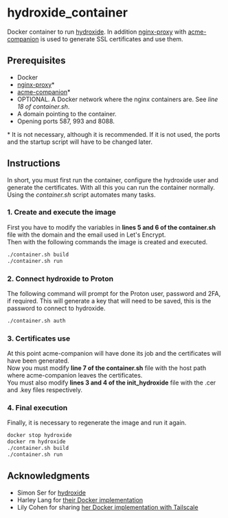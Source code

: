 # hydroxide_container
Docker container to run [hydroxide](https://github.com/emersion/hydroxide). In addition [nginx-proxy](https://github.com/nginx-proxy/nginx-proxy) with [acme-companion](https://github.com/nginx-proxy/acme-companion) is used to generate SSL certificates and use them.

## Prerequisites
- Docker
- [nginx-proxy](https://github.com/nginx-proxy/nginx-proxy)*
- [acme-companion](https://github.com/nginx-proxy/acme-companion)*
- OPTIONAL. A Docker network where the nginx containers are. See *line 18 of container.sh*.
- A domain pointing to the container.
- Opening ports 587, 993 and 8088.

\* It is not necessary, although it is recommended. If it is not used, the ports and the startup script will have to be changed later.

## Instructions
In short, you must first run the container, configure the hydroxide user and generate the certificates. With all this you can run the container normally. Using the *container.sh* script automates many tasks.

### 1. Create and execute the image
First you have to modify the variables in **lines 5 and 6 of the container.sh** file with the domain and the email used in Let's Encrypt.\
Then with the following commands the image is created and executed.

```bash
./container.sh build
./container.sh run
```

### 2. Connect hydroxide to Proton
The following command will prompt for the Proton user, password and 2FA, if required. This will generate a key that will need to be saved, this is the password to connect to hydroxide.
```bash
./container.sh auth
```

### 3. Certificates use
At this point acme-companion will have done its job and the certificates will have been generated.\
Now you must modify **line 7 of the container.sh** file with the host path where acme-companion leaves the certificates.\
You must also modify **lines 3 and 4 of the init_hydroxide** file with the .cer and .key files respectively.

### 4. Final execution
Finally, it is necessary to regenerate the image and run it again.
```bash
docker stop hydroxide
docker rm hydroxide
./container.sh build
./container.sh run
```

## Acknowledgments 
- Simon Ser for [hydroxide](https://github.com/emersion/hydroxide)
- Harley Lang for [their Docker implementation](https://github.com/harleylang/hydroxide-docker)
- Lily Cohen for sharing [her Docker implementation with Tailscale](https://gist.github.com/lilithmooncohen/70cfebeedac63e9057eb9c29b6f494af#file-hydroxide_tailscale-md)
